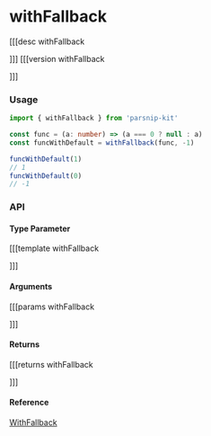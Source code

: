 # withFallback
[[[desc withFallback
  
]]]
[[[version withFallback
  
]]]

### Usage

```ts
import { withFallback } from 'parsnip-kit'

const func = (a: number) => (a === 0 ? null : a)
const funcWithDefault = withFallback(func, -1)

funcWithDefault(1)
// 1
funcWithDefault(0)
// -1

```


### API

#### Type Parameter

[[[template withFallback

]]]

#### Arguments

[[[params withFallback

]]]

#### Returns

[[[returns withFallback

]]]
#### Reference

[WithFallback](../common/types#withfallback)